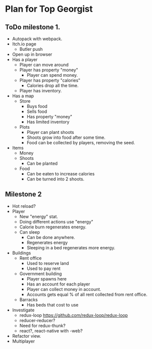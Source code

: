 # Plan for Top Georgist

## ToDo milestone 1.

* Autopack with webpack.
* Itch.io page
	* Butler push
* Open up in browser
* Has a player
	* Player can move around
	* Player has property "money"
		* Player can spend money.
	* Player has property "calories"
		* Calories drop all the time.
	* Player has inventory.
* Has a map
	* Store
		* Buys food
		* Sells food
		* Has property "money"
		* Has limited inventory
	* Plots
		* Player can plant shoots
		* Shoots grow into food after some time.
		* Food can be collected by players, removing the seed.
* Items
	* Money
	* Shoots
		* Can be planted
	* Food
		* Can be eaten to increase calories
		* Can be turned into 2 shoots.

## Milestone 2

* Hot reload?
* Player
	* New "energy" stat.
	* Doing different actions use "energy"
	* Calorie burn regenerates energy.
	* Can sleep
		* Can be done anywhere.
		* Regenerates energy
		* Sleeping in a bed regenerates more energy.
* Buildings
	* Rent office
		* Used to reserve land
		* Used to pay rent
	* Government building
		* Player spawns here
		* Has an account for each player
		* Player can collect money in account.
		* Accounts gets equal % of all rent collected from rent office.
	* Barracks
		* Has beds that cost to use
* Investigate
	* redux-loop https://github.com/redux-loop/redux-loop
	* reducer-reducer?
	* Need for redux-thunk?
	* react?, react-native with -web?
* Refactor view.
* Multiplayer
